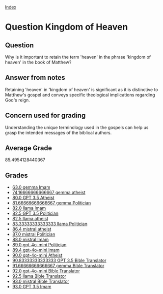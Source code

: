 
[Index](../../index.md)
# Question Kingdom of Heaven
## Question
Why is it important to retain the term 'heaven' in the phrase 'kingdom of heaven' in the book of Matthew?

## Answer from notes
Retaining 'heaven' in 'kingdom of heaven' is significant as it is distinctive to Matthew's gospel and conveys specific theological implications regarding God's reign.

## Concern used for grading
Understanding the unique terminology used in the gospels can help us grasp the intended messages of the biblical authors.

## Average Grade
85.4954128440367

## Grades
 * [63.0 gemma Imam](../answers/gemma_Imam/Kingdom_of_Heaven.md)
 * [74.16666666666667 gemma atheist](../answers/gemma_atheist/Kingdom_of_Heaven.md)
 * [80.0 GPT 3.5 Atheist](../answers/GPT_3.5_Atheist/Kingdom_of_Heaven.md)
 * [81.66666666666667 gemma Politician](../answers/gemma_Politician/Kingdom_of_Heaven.md)
 * [82.0 llama Imam](../answers/llama_Imam/Kingdom_of_Heaven.md)
 * [82.5 GPT 3.5 Politician](../answers/GPT_3.5_Politician/Kingdom_of_Heaven.md)
 * [82.5 llama atheist](../answers/llama_atheist/Kingdom_of_Heaven.md)
 * [83.33333333333333 llama Politician](../answers/llama_Politician/Kingdom_of_Heaven.md)
 * [86.4 mistral atheist](../answers/mistral_atheist/Kingdom_of_Heaven.md)
 * [87.0 mistral Politician](../answers/mistral_Politician/Kingdom_of_Heaven.md)
 * [88.0 mistral Imam](../answers/mistral_Imam/Kingdom_of_Heaven.md)
 * [89.0 gpt-4o-mini Politician](../answers/gpt-4o-mini_Politician/Kingdom_of_Heaven.md)
 * [89.4 gpt-4o-mini Imam](../answers/gpt-4o-mini_Imam/Kingdom_of_Heaven.md)
 * [90.0 gpt-4o-mini Atheist](../answers/gpt-4o-mini_Atheist/Kingdom_of_Heaven.md)
 * [90.83333333333333 GPT 3.5 Bible Translator](../answers/GPT_3.5_Bible_Translator/Kingdom_of_Heaven.md)
 * [91.66666666666667 gemma Bible Translator](../answers/gemma_Bible_Translator/Kingdom_of_Heaven.md)
 * [92.0 gpt-4o-mini Bible Translator](../answers/gpt-4o-mini_Bible_Translator/Kingdom_of_Heaven.md)
 * [92.5 llama Bible Translator](../answers/llama_Bible_Translator/Kingdom_of_Heaven.md)
 * [93.0 mistral Bible Translator](../answers/mistral_Bible_Translator/Kingdom_of_Heaven.md)
 * [93.0 GPT 3.5 Imam](../answers/GPT_3.5_Imam/Kingdom_of_Heaven.md)
